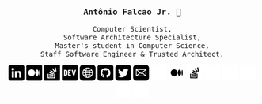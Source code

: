 <div align='center'>

<h3><samp><strong>Antônio Falcão Jr.</strong> 👋 </samp></h3>

<p> <samp>Computer Scientist, <br> Software Architecture Specialist, <br> Master's student in Computer Science, <br> Staff Software Engineer & Trusted Architect. </samp></p>

[![](img/linkedin.png)](https://br.linkedin.com/#gh-light-mode-only)
[![](img/medium.png)](https://antoniofalcaojr.medium.com/#gh-light-mode-only)
[![](img/stackoverflow.png)](https://stackoverflow.com/story/antoniofalcao/#gh-light-mode-only)
[![](img/dev.png)](https://dev.to/antoniofalcao/#gh-light-mode-only)
[![](img/web.png)](https://antoniofalcao.github.io/#gh-light-mode-only)
[![](img/github.png)](https://github.com/AntonioFalcao/#gh-light-mode-only)
[![](img/twitter.png)](https://twitter.com/AntonioFalcaoJr/#gh-light-mode-only)
[![](img/mail.png)](mailto:arfj@edu.univali.br/#gh-light-mode-only)
[![](img/linkedin-light.png)](https://br.linkedin.com/#gh-dark-mode-only)
[![](img/medium-light.png)](https://antoniofalcaojr.medium.com/#gh-dark-mode-only)
[![](img/stackoverflow-light.png)](https://stackoverflow.com/story/antoniofalcao/#gh-dark-mode-only)
[![](img/dev-light.png)](https://dev.to/antoniofalcao/#gh-dark-mode-only)
[![](img/web-light.png)](https://antoniofalcao.github.io/#gh-dark-mode-only)
[![](img/github-light.png)](https://github.com/AntonioFalcao/#gh-dark-mode-only)
[![](img/twitter-light.png)](https://twitter.com/AntonioFalcaoJr/#gh-dark-mode-only)
[![](img/mail-light.png)](mailto:arfj@edu.univali.br/#gh-dark-mode-only)

</div>
